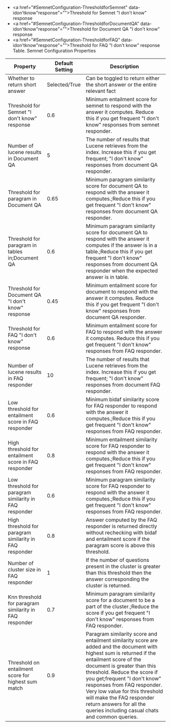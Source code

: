 -   <a href="#SemnetConfiguration-ThresholdforSemnet" data-idon'tknow"response"="">Threshold for Semnet "I don't know" response</a>
-   <a href="#SemnetConfiguration-ThresholdforDocumentQA" data-idon'tknow"response"="">Threshold for Document QA "I don't know" response</a>
-   <a href="#SemnetConfiguration-ThresholdforFAQ" data-idon'tknow"response"="">Threshold for FAQ "I don't know" response</a>
Table. Semnet Configuration Properties

| Property | Default Setting | Description |
| ----|----|----|
| Whether to return short answer | Selected/True | Can be toggled to return either the short answer or the entire relevant fact |
| Threshold for Semnet "I don't know" response | 0.6 | Minimum entailment score for semnet to respond with the answer it computes. Reduce this if you get frequent "I don't know" responses from semnet responder. |
| Number of lucene results in Document QA | 5 | The number of results that Lucene retrieves from the index. Increase this if you get frequent; "I don't know" responses from document QA responder. |
| Threshold for paragram in Document QA | 0.65 | Minimum paragram similarity score for document QA to respond with the answer it computes.;Reduce this if you get frequent "I don't know" responses from document QA responder. |
| Threshold for paragram in tables in;Document QA | 0.6 | Minimum paragram similarity score for document QA to respond with the answer it computes if the answer is in a table.;Reduce this if you get frequent "I don't know" responses from document QA responder when the expected answer is in table. |
| Threshold for Document QA "I don't know" response | 0.45 | Minimum entailment score for document to respond with the answer it computes. Reduce this if you get frequent "I don't know" responses from document QA responder. |
| Threshold for FAQ "I don't know" response | 0.6 | Minimum entailment score for FAQ to respond with the answer it computes. Reduce this if you get frequent "I don't know" responses from FAQ responder. |
| Number of lucene results in FAQ responder | 10 | The number of results that Lucene retrieves from the index. Increase this if you get frequent; "I don't know" responses from document FAQ responder. |
| Low threshold for entailment score in FAQ responder | 0.6 | Minimum bidaf similarity score for FAQ responder to respond with the answer it computes.;Reduce this if you get frequent "I don't know" responses from FAQ responder. |
| High threshold for entailment score in FAQ responder | 0.8 | Minimum entailment similarity score for FAQ responder to respond with the answer it computes.;Reduce this if you get frequent "I don't know" responses from FAQ responder. |
| Low threshold for paragram similarity in FAQ responder | 0.6 | Minimum paragram similarity score for FAQ responder to respond with the answer it computes.;Reduce this if you get frequent "I don't know" responses from FAQ responder. |
| High threshold for paragram similarity in FAQ responder | 0.8 | Answer computed by the FAQ responder is returned directly without rechecking with bidaf and entailment score if the paragram score is above this threshold. |
| Number of cluster size in FAQ responder | 1 | If the number of questions present in the cluster is greater than this threshold then the answer corresponding the cluster is returned. |
| Knn threshold for paragram similarity in FAQ responder | 0.7 | Minimum paragram similarity score for a document to be a part of the cluster.;Reduce the score if you get frequent "I don't know" responses from FAQ responder. |
| Threshold on entailment score for highest sum match | 0.9 | Paragram similarity score and entailment similarity score are added and the document with highest sum is returned if the entailment score of the document is greater than this threshold. Reduce the score if you get;frequent "I don't know" responses from FAQ responder. Very low value for this threshold will make the FAQ responder return answers for all the queries including casual chats and common queries. |

